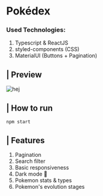 # Pokédex 
### Used Technologies:
1. Typescript & ReactJS
2. styled-components (CSS)
3. MaterialUI (Buttons + Pagination)
## | Preview
![hej](https://i.imgur.com/mbTCyco.png)
## | How to run
    npm start
## | Features
1. Pagination
2. Search filter
3. Basic responsiveness
4. Dark mode 🌙
5. Pokemon stats & types
6. Pokemon's evolution stages

